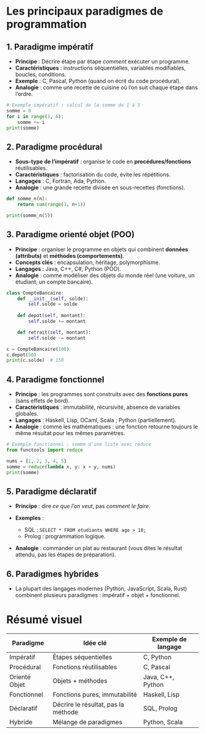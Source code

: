 # Les principaux paradigmes de programmation

## 1. **Paradigme impératif**

* **Principe** : Décrire étape par étape *comment* exécuter un programme.
* **Caractéristiques** : instructions séquentielles, variables modifiables, boucles, conditions.
* **Exemple** : C, Pascal, Python (quand on écrit du code procédural).
* **Analogie** : comme une recette de cuisine où l’on suit chaque étape dans l’ordre.

```python
# Exemple impératif : calcul de la somme de 1 à 5
somme = 0
for i in range(1, 6):
    somme += i
print(somme)
```



## 2. **Paradigme procédural**

* **Sous-type de l’impératif** : organise le code en **procédures/fonctions** réutilisables.
* **Caractéristiques** : factorisation du code, évite les répétitions.
* **Langages** : C, Fortran, Ada, Python.
* **Analogie** : une grande recette divisée en sous-recettes (fonctions).

```python
def somme_n(n):
    return sum(range(1, n+1))

print(somme_n(5))
```



## 3. **Paradigme orienté objet (POO)**

* **Principe** : organiser le programme en objets qui combinent **données (attributs)** et **méthodes (comportements)**.
* **Concepts clés** : encapsulation, héritage, polymorphisme.
* **Langages** : Java, C++, C#, Python (POO).
* **Analogie** : comme modéliser des objets du monde réel (une voiture, un étudiant, un compte bancaire).

```python
class CompteBancaire:
    def __init__(self, solde):
        self.solde = solde
    
    def depot(self, montant):
        self.solde += montant

    def retrait(self, montant):
        self.solde -= montant

c = CompteBancaire(100)
c.depot(50)
print(c.solde)  # 150
```



## 4. **Paradigme fonctionnel**

* **Principe** : les programmes sont construits avec des **fonctions pures** (sans effets de bord).
* **Caractéristiques** : immutabilité, récursivité, absence de variables globales.
* **Langages** : Haskell, Lisp, OCaml, Scala ; Python (partiellement).
* **Analogie** : comme les mathématiques : une fonction retourne toujours le même résultat pour les mêmes paramètres.

```python
# Exemple fonctionnel : somme d’une liste avec reduce
from functools import reduce

nums = [1, 2, 3, 4, 5]
somme = reduce(lambda x, y: x + y, nums)
print(somme)
```



## 5. **Paradigme déclaratif**

* **Principe** : dire *ce que l’on veut*, pas *comment le faire*.
* **Exemples** :

  * SQL : `SELECT * FROM etudiants WHERE age > 18;`
  * Prolog : programmation logique.
* **Analogie** : commander un plat au restaurant (vous dites le résultat attendu, pas les étapes de préparation).


## 6. **Paradigmes hybrides**

* La plupart des langages modernes (Python, JavaScript, Scala, Rust) combinent plusieurs paradigmes : impératif + objet + fonctionnel.



# Résumé visuel

| Paradigme     | Idée clé                            | Exemple de langage |
| ------------- | ----------------------------------- | ------------------ |
| Impératif     | Étapes séquentielles                | C, Python          |
| Procédural    | Fonctions réutilisables             | C, Pascal          |
| Orienté Objet | Objets + méthodes                   | Java, C++, Python  |
| Fonctionnel   | Fonctions pures, immutabilité       | Haskell, Lisp      |
| Déclaratif    | Décrire le résultat, pas la méthode | SQL, Prolog        |
| Hybride       | Mélange de paradigmes               | Python, Scala      |

